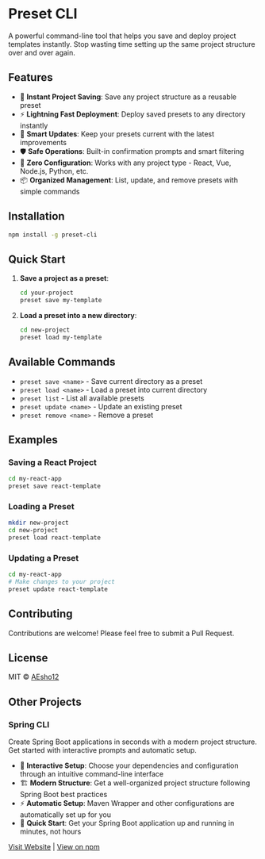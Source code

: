 # Preset CLI

A powerful command-line tool that helps you save and deploy project templates instantly. Stop wasting time setting up the same project structure over and over again.

## Features

- 💾 **Instant Project Saving**: Save any project structure as a reusable preset
- ⚡ **Lightning Fast Deployment**: Deploy saved presets to any directory instantly
- 🔄 **Smart Updates**: Keep your presets current with the latest improvements
- 🛡️ **Safe Operations**: Built-in confirmation prompts and smart filtering
- 🎯 **Zero Configuration**: Works with any project type - React, Vue, Node.js, Python, etc.
- 📦 **Organized Management**: List, update, and remove presets with simple commands

## Installation

```bash
npm install -g preset-cli
```

## Quick Start

1. **Save a project as a preset**:
   ```bash
   cd your-project
   preset save my-template
   ```

2. **Load a preset into a new directory**:
   ```bash
   cd new-project
   preset load my-template
   ```

## Available Commands

- `preset save <name>` - Save current directory as a preset
- `preset load <name>` - Load a preset into current directory
- `preset list` - List all available presets
- `preset update <name>` - Update an existing preset
- `preset remove <name>` - Remove a preset

## Examples

### Saving a React Project
```bash
cd my-react-app
preset save react-template
```

### Loading a Preset
```bash
mkdir new-project
cd new-project
preset load react-template
```

### Updating a Preset
```bash
cd my-react-app
# Make changes to your project
preset update react-template
```

## Contributing

Contributions are welcome! Please feel free to submit a Pull Request.

## License

MIT © [AEsho12](https://github.com/AEsho12)

## Other Projects

### Spring CLI
Create Spring Boot applications in seconds with a modern project structure. Get started with interactive prompts and automatic setup.

- 🌱 **Interactive Setup**: Choose your dependencies and configuration through an intuitive command-line interface
- 🏗️ **Modern Structure**: Get a well-organized project structure following Spring Boot best practices
- ⚡ **Automatic Setup**: Maven Wrapper and other configurations are automatically set up for you
- 🚀 **Quick Start**: Get your Spring Boot application up and running in minutes, not hours

[Visit Website](https://sprint-cli.vercel.app/) | [View on npm](https://www.npmjs.com/package/spring-cli-create)